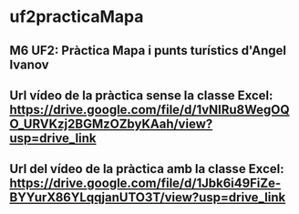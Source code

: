 # uf2practicaMapa

## M6 UF2: Pràctica Mapa i punts turístics d'Angel Ivanov

## Url vídeo de la pràctica sense la classe Excel: https://drive.google.com/file/d/1vNIRu8WegOQO_URVKzj2BGMzOZbyKAah/view?usp=drive_link

## Url del vídeo de la pràctica amb la classe Excel: https://drive.google.com/file/d/1Jbk6i49FiZe-BYYurX86YLqqjanUTO3T/view?usp=drive_link